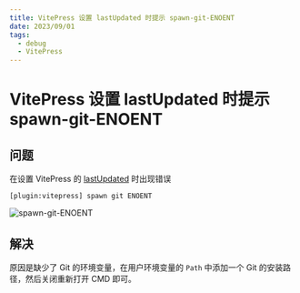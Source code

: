 ```yaml
---
title: VitePress 设置 lastUpdated 时提示 spawn-git-ENOENT
date: 2023/09/01
tags: 
  - debug
  - VitePress
---
```


# VitePress 设置 lastUpdated 时提示 spawn-git-ENOENT

## 问题

在设置 VitePress 的 [lastUpdated](https://vitepress.dev/reference/default-theme-config#lastupdated) 时出现错误

```
[plugin:vitepress] spawn git ENOENT
```

![spawn-git-ENOENT](https://cdn.jsdelivr.net/gh/tangjan/imgBed/notes/2023/09/01/spawn-git-ENOENT/vitepress-spawn-git-ENOENT.png)

## 解决

原因是缺少了 Git 的环境变量，在用户环境变量的 `Path` 中添加一个 Git 的安装路径，然后关闭重新打开 CMD 即可。
